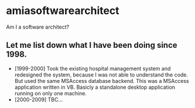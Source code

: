 # amiasoftwarearchitect
Am I a software architect?
## Let me list down what I have been doing since 1998.
- [1999-2000] Took the existing hospital management system and redesigned the system, because I was not able to understand the code. But used the same MSAccess database backend. This was a MSAccess application written in VB. Basicly a standalone desktop application running on only one machine.
- [2000-2009] TBC...

